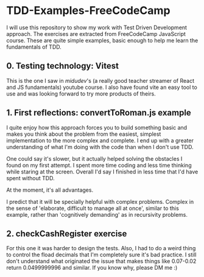# TDD-Examples-FreeCodeCamp

I will use this repository to show my work with Test Driven Development approach. The exercises are extracted from FreeCodeCamp JavaScript course. These are quite simple examples, basic enough to help me learn the fundamentals of TDD.

## 0. Testing technology: Vitest

This is the one I saw in *midudev*'s  (a really good teacher streamer of React and JS fundamentals) youtube course. I also have found vite an easy tool to use and was looking forward to try more products of theirs.

## 1. First reflections: convertToRoman.js example

I quite enjoy how this approach forces you to build something basic and makes you think about the problem from the easiest, simplest implementation to the more complex and complete. I end up with a greater understanding of what I'm doing with the code than when I don't use TDD.

One could say it's slower, but it actually helped solving the obstacles I found on my first attempt. I spent more time coding and less time thinking while staring at the screen. Overall I'd say I finished in less time that I'd have spent without TDD.

At the moment, it's all advantages.

I predict that it will be specially helpful with complex problems. Complex in the sense of 'elaborate, difficult to manage all at once', similar to this example, rather than 'cognitively demanding' as in recursivity problems.

## 2. checkCashRegister exercise

For this one it was harder to design the tests. Also, I had to do a weird thing to control the fload decimals that I'm completely sure it's bad practice. I still don't understand what originated the issue that makes things like 0.07-0.02 return 0.0499999996 and similar. If you know why, please DM me :) 


